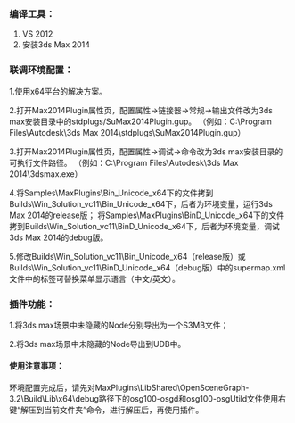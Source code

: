 
### 编译工具：
1.   VS 2012
2.   安装3ds Max 2014
	
### 联调环境配置：
1.使用x64平台的解决方案。

2.打开Max2014Plugin属性页，配置属性->链接器->常规->输出文件改为3ds max安装目录中的stdplugs/SuMax2014Plugin.gup。
    （例如：C:\Program Files\Autodesk\3ds Max 2014\stdplugs\SuMax2014Plugin.gup）

3.打开Max2014Plugin属性页，配置属性->调试->命令改为3ds max安装目录的可执行文件路径。
    （例如：C:\Program Files\Autodesk\3ds Max 2014\3dsmax.exe） 

4.将Samples\MaxPlugins\Bin_Unicode_x64下的文件拷到Builds\Win_Solution_vc11\Bin_Unicode_x64下，后者为环境变量，运行3ds Max 2014的release版；
   将Samples\MaxPlugins\BinD_Unicode_x64下的文件拷到Builds\Win_Solution_vc11\BinD_Unicode_x64下，后者为环境变量，调试3ds Max 2014的debug版。

5.修改Builds\Win_Solution_vc11\Bin_Unicode_x64（release版）或 Builds\Win_Solution_vc11\BinD_Unicode_x64（debug版）中的supermap.xml文件中的<CurrentCulture>标签可替换菜单显示语言（中文/英文）。

### 插件功能：
1.将3ds max场景中未隐藏的Node分别导出为一个S3MB文件；

2.将3ds max场景中未隐藏的Node导出到UDB中。

#### 使用注意事项：
环境配置完成后，请先对MaxPlugins\LibShared\OpenSceneGraph-3.2\Build\Lib\x64\debug路径下的osg100-osgd和osg100-osgUtild文件使用右键“解压到当前文件夹”命令，进行解压后，再使用插件。
